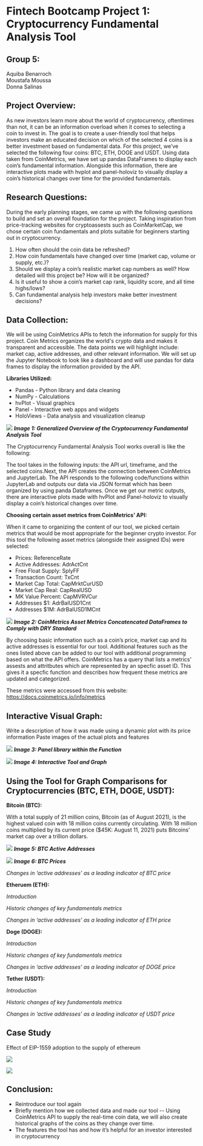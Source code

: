 # Fintech Bootcamp Project 1: Cryptocurrency Fundamental Analysis Tool

## **Group 5:**

Aquiba Benarroch<br/>
Moustafa Moussa<br/>
Donna Salinas<br/>

## **Project Overview:**

As new investors learn more about the world of cryptocurrency, oftentimes than not, it can be an information overload when it comes to selecting a coin to invest in. The goal is to create a user-friendly tool that helps investors make an educated decision on which of the selected 4 coins is a better investment based on fundamental data. For this project, we’ve selected the following four coins: BTC, ETH, DOGE and USDT. Using data taken from CoinMetrics, we have set up pandas DataFrames to display each coin’s fundamental information. Alongside this information, there are interactive plots made with hvplot and panel-holoviz to visually display a coin’s historical changes over time for the provided fundamentals. 

## **Research Questions:**

During the early planning stages, we came up with the following questions to build and set an overall foundation for the project. Taking inspiration from price-tracking websites for cryptoassests such as CoinMarketCap, we chose certain coin fundamentals and plots suitable for beginners starting out in cryptocurrency. 

1. How often should the coin data be refreshed?
2. How coin fundamentals have changed over time (market cap, volume or supply, etc.)? 
3. Should we display a coin’s realistic market cap numbers as well? How detailed will this project be? How will it be organized? 
4. Is it useful to show a coin’s market cap rank, liquidity score, and all time highs/lows? 
5. Can fundamental analysis help investors make better investment decisions?

## **Data Collection:**

We will be using CoinMetrics APIs to fetch the information for supply for this project. Coin Metrics organizes the world's crypto data and makes it transparent and accessible. 
The data points we will highlight include: market cap, active addresses, and other relevant information. We will set up the Jupyter Notebook to look like a dashboard and will use pandas for data frames to display the information provided by the API. 

**Libraries Utilized:**

- Pandas - Python library and data cleaning
- NumPy - Calculations
- hvPlot - Visual graphics
- Panel - Interactive web apps and widgets
- HoloViews - Data analysis and visualization cleanup

![](Project1Images/CodeLogic.png)
***Image 1: Generalized Overview of the Cryptocurrency Fundamental Analysis Tool***

The Cryptocurrency Fundamental Analysis Tool works overall is like the following:

The tool takes in the following inputs: the API url, timeframe, and the selected coins.Next, the API creates the connection between CoinMetrics and JupyterLab. The API responds to the following code/functions within JupyterLab and outputs our data via JSON format which has been organized by using panda Dataframes. Once we get our metric outputs, there are interactive plots made with hvPlot and Panel-holoviz to visually display a coin’s historical changes over time.

**Choosing certain asset metrics from CoinMetrics’ API:**

When it came to organizing the content of our tool, we picked certain metrics that would be most appropriate for the beginner crypto investor. For this tool the following asset metrics (alongside their assigned IDs) were selected: 

- Prices: ReferenceRate
- Active Addresses: AdrActCnt
- Free Float Supply: SplyFF
- Transaction Count: TxCnt
- Market Cap Total: CapMrktCurUSD
- Market Cap Real: CapRealUSD
- MK Value Percent: CapMVRVCur
- Addresses $1: AdrBalUSD1Cnt
- Addresses $1M: AdrBalUSD1MCnt

![](Project1Images/DataFrames.png)
***Image 2: CoinMetrics Asset Metrics Concatencated DataFrames to Comply with DRY Standard***

By choosing basic information such as a coin’s price, market cap and its active addresses is essential for our tool. Additional features such as the ones listed above can be added to our tool with additional programming based on what the API offers. CoinMetrics has a query that lists a metrics' assests and attritbutes which are represented by an specfic asset ID. This gives it a specfic function and describes how frequent these metrics are updated and categorized. 

These metrics were accessed from this website: https://docs.coinmetrics.io/info/metrics


## **Interactive Visual Graph:**

Write a description of  how it was made using a dynamic plot with its price information
Paste images of the actual plots and features

![](Project1Images/PanelFunction.png)
***Image 3: Panel library within the Function***

![](Project1Images/Panel%20Image.png)
***Image 4: Interactive Tool and Graph***



## **Using the Tool for Graph Comparisons for Cryptocurrencies (BTC, ETH, DOGE, USDT):**

**Bitcoin (BTC):**

With a total supply of 21 million coins, Bitcoin (as of August 2021), is the highest valued coin with 18 million coins currently circulating. With 18 million coins multiplied by its current price ($45K: August 11, 2021) puts Bitcoins’ market cap over a trillion dollars. 

![](Project1Images/AALeadingIndicatorBTC1.png)
***Image 5: BTC Active Addresses***

![](Project1Images/AALeadingIndicatorBTC2.png)
***Image 6: BTC Prices***

*Changes in ‘active addresses’ as a leading indicator of BTC price*


**Etheruem (ETH):**

*Introduction*

*Historic changes of key fundamentals metrics*

*Changes in ‘active addresses’ as a leading indicator of ETH price*


**Doge (DOGE):**

*Introduction*

*Historic changes of key fundamentals metrics*

*Changes in ‘active addresses’ as a leading indicator of DOGE price*

**Tether (USDT):**

*Introduction* 

*Historic changes of key fundamentals metrics*

*Changes in ‘active addresses’ as a leading indicator of USDT price*

## **Case Study**

Effect of EIP-1559 adoption to the supply of ethereum

![](Project1Images/ETHStudy1.png)

![](Project1Images/ETHStudy2.png)


## **Conclusion:**

- Reintroduce our tool again
- Briefly mention how we collected data and made our tool
-- Using CoinMetrics API to supply the real-time coin data, we will also create historical graphs of the coins as they change over time.
- The features the tool has and how it’s helpful for an investor interested in cryptocurrency 








